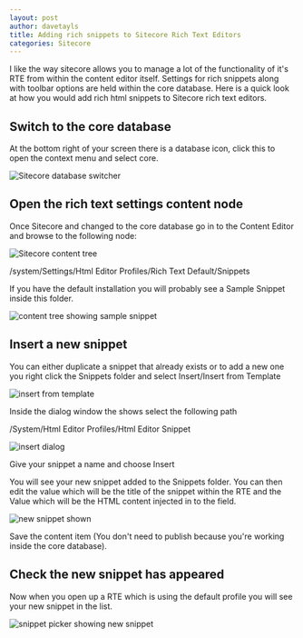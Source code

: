 ```yaml
---
layout: post
author: davetayls
title: Adding rich snippets to Sitecore Rich Text Editors
categories: Sitecore
---
```


I like the way sitecore allows you to manage a lot of the functionality of it's RTE from within the content editor itself. Settings for rich snippets along with toolbar options are held within the core database. Here is a quick look at how you would add rich html snippets to Sitecore rich text editors.

Switch to the core database
---------------------------
At the bottom right of your screen there is a database icon, click this to open the context menu and select core.

![Sitecore database switcher](http://farm6.static.flickr.com/5213/5424495881_563a2f6d7e_m.jpg)


Open the rich text settings content node
----------------------------------------
Once Sitecore and changed to the core database go in to the Content Editor and browse to the following node:

![Sitecore content tree](http://farm6.static.flickr.com/5051/5424495959_170f93bc2c_z.jpg)

/system/Settings/Html Editor Profiles/Rich Text Default/Snippets

If you have the default installation you will probably see a Sample Snippet inside this folder.

![content tree showing sample snippet](http://farm6.static.flickr.com/5052/5424496037_f7f34fd7ac_b.jpg)

Insert a new snippet
--------------------

You can either duplicate a snippet that already exists or to add a new one you right click the Snippets folder and select Insert/Insert from Template

![insert from template](http://farm6.static.flickr.com/5060/5425096460_14e282d12b.jpg)

Inside the dialog window the shows select the following path

/System/Html Editor Profiles/Html Editor Snippet

![insert dialog](http://farm6.static.flickr.com/5051/5425096528_a2c4cc0294_z.jpg)

Give your snippet a name and choose Insert

You will see your new snippet added to the Snippets folder. You can then edit the value which will be the title of the snippet within the RTE and the Value which will be the HTML content injected in to the field.

![new snippet shown](http://farm6.static.flickr.com/5176/5425096560_429f735414_b.jpg)

Save the content item (You don't need to publish because you're working inside the core database).

Check the new snippet has appeared
----------------------------------

Now when you open up a RTE which is using the default profile you will see your new snippet in the list.

![snippet picker showing new snippet](http://farm6.static.flickr.com/5216/5424528583_bde8e6062a_m.jpg)

